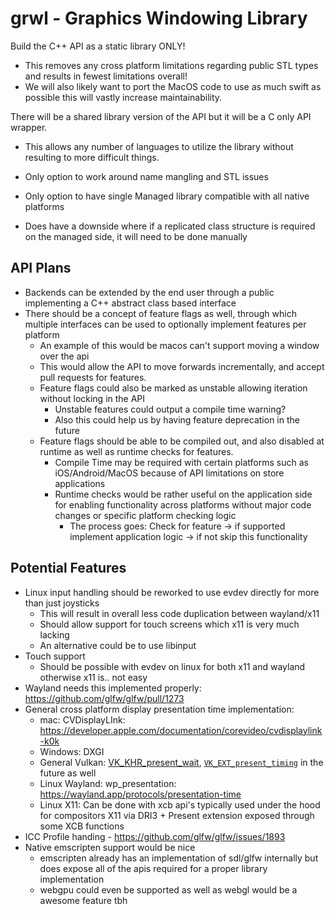 # grwl - Graphics Windowing Library

Build the C++ API as a static library ONLY!

- This removes any cross platform limitations regarding public STL types and results in fewest limitations overall!
- We will also likely want to port the MacOS code to use as much swift as possible this will vastly increase maintainability.

There will be a shared library version of the API but it will be a C only API wrapper.

- This allows any number of languages to utilize the library without resulting to more difficult things.

- Only option to work around name mangling and STL issues

- Only option to have single Managed library compatible with all native platforms

- Does have a downside where if a replicated class structure is required on the managed side, it will need to be done manually

  

## API Plans

- Backends can be extended by the end user through a public implementing a C++ abstract class based interface
- There should be a concept of feature flags as well, through which multiple interfaces can be used to optionally implement features per platform
  - An example of this would be macos can't support moving a window over the api
  - This would allow the API to move forwards incrementally, and accept pull requests for features.
  - Feature flags could also be marked as unstable allowing iteration without locking in the API
    - Unstable features could output a compile time warning?
    - Also this could help us by having feature deprecation in the future
  - Feature flags should be able to be compiled out, and also disabled at runtime as well as runtime checks for features.
    - Compile Time may be required with certain platforms such as iOS/Android/MacOS because of API limitations on store applications
    - Runtime checks would be rather useful on the application side for enabling functionality across platforms without major code changes or specific platform checking logic
      - The process goes: Check for feature -> if supported implement application logic -> if not skip this functionality

## Potential Features

- Linux input handling should be reworked to use evdev directly for more than just joysticks
  - This will result in overall less code duplication between wayland/x11
  - Should allow support for touch screens which x11 is very much lacking
  - An alternative could be to use libinput
- Touch support
  - Should be possible with evdev on linux for both x11 and wayland otherwise x11 is.. not easy
- Wayland needs this implemented properly: https://github.com/glfw/glfw/pull/1273
- General cross platform display presentation time implementation:
  - mac: CVDisplayLInk: https://developer.apple.com/documentation/corevideo/cvdisplaylink-k0k
  - Windows: DXGI
  - General Vulkan: [VK_KHR_present_wait](https://registry.khronos.org/vulkan/specs/1.3-extensions/man/html/VK_KHR_present_wait.html),  [`VK_EXT_present_timing`](https://github.com/KhronosGroup/Vulkan-Docs/pull/1364) in the future as well
  - Linux Wayland: wp_presentation: https://wayland.app/protocols/presentation-time
  - Linux X11: Can be done with xcb api's typically used under the hood for compositors X11 via DRI3 + Present extension exposed through some XCB functions
- ICC Profile handing - https://github.com/glfw/glfw/issues/1893 
- Native emscripten support would be nice
  - emscripten already has an implementation of sdl/glfw internally but does expose all of the apis required for a proper library implementation
  - webgpu could even be supported as well as webgl would be a awesome feature tbh




